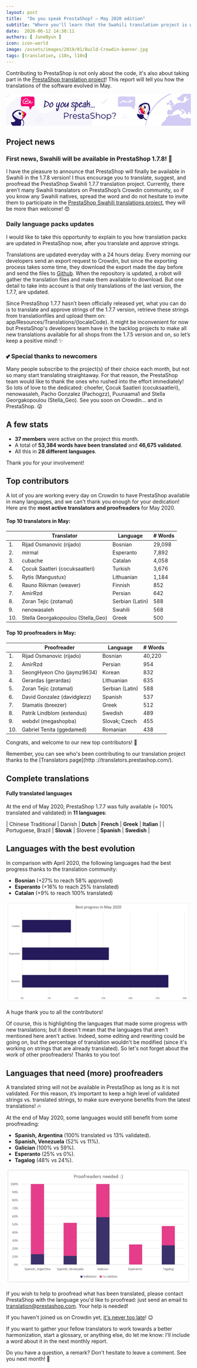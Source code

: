 ```yaml
---
layout: post
title:  "Do you speak PrestaShop? – May 2020 edition"
subtitle: "Where you'll learn that the Swahili translation project is waiting for you"
date:  2020-06-12 14:30:11
authors: [ JuneByun ]
icon: icon-world
image: /assets/images/2019/01/Build-Crowdin-banner.jpg
tags: [translation, i18n, l10n]
---
```


Contributing to PrestaShop is not only about the code, it's also about taking part in the [PrestaShop translation project](https://crowdin.com/project/prestashop-official)! This report will tell you how the translations of the software evolved in May.

![Crowdin Monthly banner](/assets/images/2019/01/Build-Crowdin-banner.jpg)

## Project news


### First news, Swahili will be available in PrestaShop 1.7.8! :tada:

I have the pleasure to announce that PrestaShop will finally be available in Swahili in the 1.7.8 version! I thus encourage you to translate, suggest, and proofread the PrestaShop Swahili 1.7.7 translation project. Currently, there aren’t many Swahili translators on PrestaShop’s Crowdin community, so if you know any Swahili natives, spread the word and do not hesitate to invite them to participate in the [PrestaShop Swahili translations project](https://crowdin.com/project/prestashop-official/sw#), they will be more than welcome! :heart_eyes:

### Daily language packs updates

I would like to take this opportunity to explain to you how translation packs are updated in PrestaShop now, after you translate and approve strings.

Translations are updated everyday with a 24 hours delay. Every morning our developers send an export request to Crowdin, but since the exporting process takes some time, they download the export made the day before and send the files to [Github](https://github.com/PrestaShop/TranslationFiles). When the repository is updated, a robot will gather the translation files and make them available to download. 
But one detail to take into account is that only translations of the last version, the 1.7.7, are updated. 

Since PrestaShop 1.7.7 hasn’t been officially released yet, what you can do is to translate and approve strings of the 1.7.7 version, retrieve these strings from translationfiles and upload them on: app/Resources/Translations/{localeCode}. 
It might be inconvenient for now but PrestaShop's developers team have in the backlog projects to make all new translations available for all shops from the 1.7.5 version and on, so let’s keep a positive mind! :sparkles:

### :two_hearts: Special thanks to newcomers

Many people subscribe to the project(s) of their choice each month, but not so many start translating straightaway. For that reason, the PrestaShop team would like to thank the ones who rushed into the effort immediately! So lots of love to the dedicated: choefer, Çocuk Saatleri (cocuksaatleri), nenowasaleh, Pacho Gonzalez (Pachogzz), Puunaama1 and Stella Georgakopoulou (Stella_Geo). See you soon on Crowdin… and in PrestaShop. :stuck_out_tongue_winking_eye:


## A few stats

* **37 members** were active on the project this month.
* A total of **53,384 words have been translated** and **46,675 validated**.
* All this in **28 different languages**.

Thank you for your involvement!


## Top contributors

A lot of you are working every day on Crowdin to have PrestaShop available in many languages, and we can't thank you enough for your dedication! Here are the **most active translators and proofreaders** for May 2020.

#### Top 10 translators in May:

| |Translator | Language | # Words
|-|---------- | -------- | ----------------
 1. | Rijad Osmanovic (rijado) | Bosnian | 29,098
 2. | mirmal | Esperanto | 7,892
 3. | cubache | Catalan | 4,058
 4. | Çocuk Saatleri (cocuksaatleri) | Turkish | 3,676
 5. | Rytis (Mangustux) | Lithuanian | 1,184
 6. | Rauno Riikman (weaver) | Finnish | 852
 7. | AmirRzd | Persian | 642
 8. | Zoran Tejic (zotamal) | Serbian (Latin) | 588
 9. | nenowasaleh | Swahili | 568
10. | Stella Georgakopoulou (Stella_Geo) | Greek | 500


#### Top 10 proofreaders in May:

| | Proofreader | Language | # Words
|-| ---------- | -------- | ----------------
1. | Rijad Osmanovic (rijado) | Bosnian | 40,220
 2. | AmirRzd | Persian | 954
 3. | SeongHyeon Cho (jaymz9634) | Korean | 832
 4. | Gerardas (gerardas) | Lithuanian | 635
 5. | Zoran Tejic (zotamal) | Serbian (Latin) | 588
 6. | David Gonzalez (davidglezz) | Spanish | 537
 7. | Stamatis (breezer) | Greek | 512
 8. | Patrik Lindblom (extendus) | Swedish | 489
 9. | webdvl (megashopba) | Slovak; Czech | 455
10. | Gabriel Tenita (ggedamed) | Romanian | 438
 
Congrats, and welcome to our new top contributors! :clap:

Remember, you can see who's been contributing to our translation project thanks to the [Translators page](http
://translators.prestashop.com/).


## Complete translations

#### Fully translated languages

At the end of May 2020, PrestaShop 1.7.7 was fully available (= 100% translated and validated) in **11 languages**:

| Chinese Traditional | Danish | **Dutch** | **French** | **Greek** | **Italian** |
| Portuguese, Brazil | **Slovak** | Slovene | **Spanish** | **Swedish** |  


## Languages with the best evolution

In comparison with April 2020, the following languages had the best progress thanks to the translation community:

* **Bosnian** (+27% to reach 58% approved)
* **Esperanto** (+16% to reach 25% translated)
* **Catalan** (+9% to reach 100% translated)

![Best translation progress for May 2020](/assets/images/2020/06/build-crowdin-progress-may20.jpg)

A huge thank you to all the contributors!

Of course, this is highlighting the languages that made some progress with new translations; but it doesn't mean that the languages that aren't mentioned here aren't active. Indeed, some editing and rewriting could be going on, but the percentage of translation wouldn't be modified (since it's working on strings that are already translated). So let's not forget about the work of other proofreaders! Thanks to you too!


## Languages that need (more) proofreaders

A translated string will not be available in PrestaShop as long as it is not validated. For this reason, it’s important to keep a high level of validated strings vs. translated strings, to make sure everyone benefits from the latest translations! :fire:

At the end of May 2020, some languages would still benefit from some proofreading:

* **Spanish, Argentina** (100% translated vs 13% validated).
* **Spanish, Venezuela** (52% vs 11%).
* **Galician** (100% vs 59%).
* **Esperanto** (25% vs 0%).
* **Tagalog** (48% vs 24%).

![Languages that need proofreading](/assets/images/2020/06/build-crowdin-proofreading-may20.png)

If you wish to help to proofread what has been translated, please contact PrestaShop with the language you'd like to proofread: just send an email to translation@prestashop.com. Your help is needed!

If you haven't joined us on Crowdin yet, [it's never too late](https://crowdin.com/project/prestashop-official)! :wink:

If you want to gather your fellow translators to work towards a better harmonization, start a glossary, or anything else, do let me know: I'll include a word about it in the next monthly report.

Do you have a question, a remark? Don't hesitate to leave a comment. See you next month! :raising_hand:
